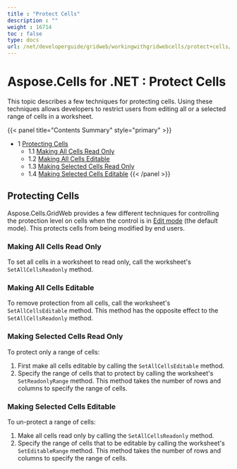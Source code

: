 ```yaml
---
title : "Protect Cells" 
description : "" 
weight : 16714 
toc : false
type: docs
url: /net/developerguide/gridweb/workingwithgridwebcells/protect+cells/
---
```


# Aspose.Cells for .NET : Protect Cells


This topic describes a few techniques for protecting cells. Using these techniques allows developers to restrict users from editing all or a selected range of cells in a worksheet.

{{< panel title="Contents Summary" style="primary" >}}
*   1 [Protecting Cells](#protecting-cells)
    *   1.1 [Making All Cells Read Only](#making-all-cells-read-only)
    *   1.2 [Making All Cells Editable](#making-all-cells-editable)
    *   1.3 [Making Selected Cells Read Only](#making-selected-cells-read-only)
    *   1.4 [Making Selected Cells Editable](#making-selected-cells-editable)
{{< /panel >}}
 

## Protecting Cells

Aspose.Cells.GridWeb provides a few different techniques for controlling the protection level on cells when the control is in [Edit mode](http://www.aspose.com/docs/display/cellsnet/Enable+Different+GridWeb+Modes#EnableDifferentGridWebModes-EditMode) (the default mode). This protects cells from being modified by end users.

### Making All Cells Read Only

To set all cells in a worksheet to read only, call the worksheet's `SetAllCellsReadonly` method.

### Making All Cells Editable

To remove protection from all cells, call the worksheet's `SetAllCellsEditable` method. This method has the opposite effect to the `SetAllCellsReadonly` method.

### Making Selected Cells Read Only

To protect only a range of cells:

1.  First make all cells editable by calling the `SetAllCellsEditable` method.
2.  Specify the range of cells that to protect by calling the worksheet's `SetReadonlyRange` method. This method takes the number of rows and columns to specify the range of cells.

### Making Selected Cells Editable

To un-protect a range of cells:

1.  Make all cells read only by calling the `SetAllCellsReadonly` method.
2.  Specify the range of cells that to be editable by calling the worksheet's `SetEditableRange` method. This method takes the number of rows and columns to specify the range of cells.

